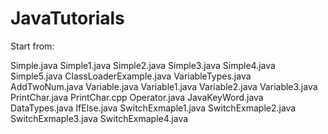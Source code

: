 # JavaTutorials
Start from: 

Simple.java
Simple1.java
Simple2.java
Simple3.java
Simple4.java
Simple5.java
ClassLoaderExample.java
VariableTypes.java
AddTwoNum.java
Variable.java
Variable1.java
Variable2.java
Variable3.java
PrintChar.java
PrintChar.cpp
Operator.java
JavaKeyWord.java
DataTypes.java
IfElse.java
SwitchExmaple1.java
SwitchExmaple2.java
SwitchExmaple3.java
SwitchExmaple4.java
